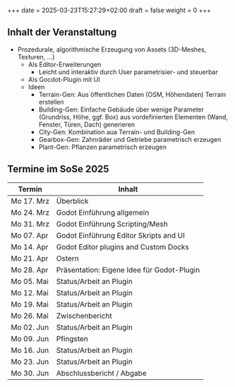 +++
date = 2025-03-23T15:27:29+02:00
draft = false
weight = 0
+++

## Inhalt der Veranstaltung

- Prozedurale, algorithmische Erzeugung von Assets (3D-Meshes, Texturen, ...)
  - Als Editor-Erweiterungen
    - Leicht und interaktiv durch User parametrisier- und steuerbar
  - Als Gocdot-Plugin mit UI
  - Ideen
    - Terrain-Gen: Aus öffentlichen Daten (OSM, Höhendaten) Terrain erstellen
    - Building-Gen: Einfache Gebäude über wenige Parameter (Grundriss, Höhe, ggf. Box) aus vordefinierten Elementen (Wand, Fenster, Türen, Dach) generieren
    - City-Gen: Kombination aua Terrain- und Building-Gen
    - Gearbox-Gen: Zahnräder und Getriebe parametrisch erzeugen
    - Plant-Gen: Pflanzen parametrisch erzeugen


## Termine im SoSe 2025

| Termin | Inhalt |
|-------------|---------|
| Mo 17. Mrz  | Überblick |
| Mo 24. Mrz  | Godot Einführung allgemein |
| Mo 31. Mrz  | Godot Einführung Scripting/Mesh |
| Mo 07. Apr  | Godot Einführung Editor Skripts and UI |
| Mo 14. Apr  | Godot Editor plugins and Custom Docks |
| Mo 21. Apr  | Ostern |
| Mo 28. Apr  | Präsentation: Eigene Idee für Godot-Plugin |
| Mo 05. Mai  | Status/Arbeit an Plugin |
| Mo 12. Mai  | Status/Arbeit an Plugin |
| Mo 19. Mai  | Status/Arbeit an Plugin |
| Mo 26. Mai  | Zwischenbericht |
| Mo 02. Jun  | Status/Arbeit an Plugin |
| Mo 09. Jun  | Pfingsten |
| Mo 16. Jun  | Status/Arbeit an Plugin |
| Mo 23. Jun  | Status/Arbeit an Plugin |
| Mo 30. Jun  | Abschlussbericht / Abgabe |


